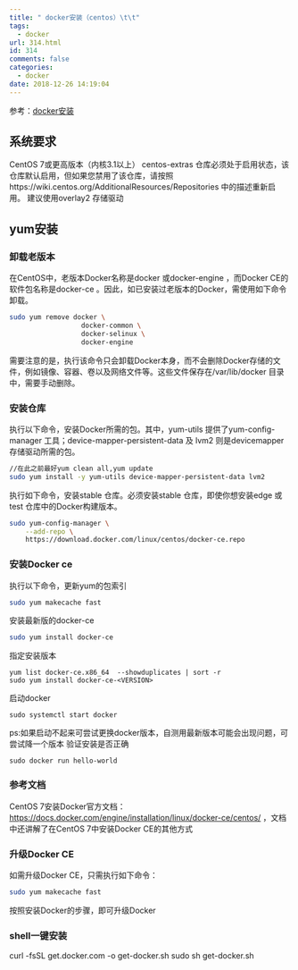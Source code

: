 ```yaml
---
title: " docker安装（centos）\t\t"
tags:
  - docker
url: 314.html
id: 314
comments: false
categories:
  - docker
date: 2018-12-26 14:19:04
---
```

参考：[docker安装](http://itmuch.com/docker/02-docker-install/)
## 系统要求
CentOS 7或更高版本（内核3.1以上）
centos-extras 仓库必须处于启用状态，该仓库默认启用，但如果您禁用了该仓库，请按照https://wiki.centos.org/AdditionalResources/Repositories 中的描述重新启用。
建议使用overlay2 存储驱动
## yum安装
### 卸载老版本
在CentOS中，老版本Docker名称是docker 或docker-engine ，而Docker CE的软件包名称是docker-ce 。因此，如已安装过老版本的Docker，需使用如下命令卸载。
```bash
sudo yum remove docker \
                  docker-common \
                  docker-selinux \
                  docker-engine
```
需要注意的是，执行该命令只会卸载Docker本身，而不会删除Docker存储的文件，例如镜像、容器、卷以及网络文件等。这些文件保存在/var/lib/docker 目录中，需要手动删除。
### 安装仓库
执行以下命令，安装Docker所需的包。其中，yum-utils 提供了yum-config-manager 工具；device-mapper-persistent-data 及 lvm2 则是devicemapper 存储驱动所需的包。

```bash
//在此之前最好yum clean all,yum update
sudo yum install -y yum-utils device-mapper-persistent-data lvm2
```
执行如下命令，安装stable 仓库。必须安装stable 仓库，即使你想安装edge 或test 仓库中的Docker构建版本。
```bash
sudo yum-config-manager \
    --add-repo \
    https://download.docker.com/linux/centos/docker-ce.repo
```
### 安装Docker ce
执行以下命令，更新yum的包索引
```bash
sudo yum makecache fast
```
安装最新版的docker-ce
```bash
sudo yum install docker-ce
```
指定安装版本
```
yum list docker-ce.x86_64  --showduplicates | sort -r
sudo yum install docker-ce-<VERSION>
```
启动docker
```
sudo systemctl start docker
```
ps:如果启动不起来可尝试更换docker版本，自测用最新版本可能会出现问题，可尝试降一个版本
验证安装是否正确
```
sudo docker run hello-world
```
### 参考文档
CentOS 7安装Docker官方文档：<https://docs.docker.com/engine/installation/linux/docker-ce/centos/> ，文档中还讲解了在CentOS 7中安装Docker CE的其他方式
### 升级Docker CE
如需升级Docker CE，只需执行如下命令：
```bash
sudo yum makecache fast
```
按照安装Docker的步骤，即可升级Docker
### shell一键安装
curl -fsSL get.docker.com -o get-docker.sh
sudo sh get-docker.sh